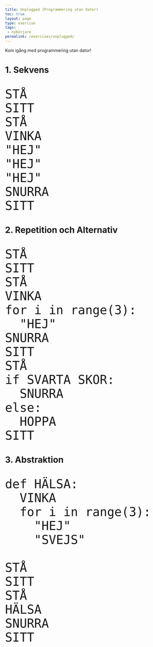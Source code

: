 ```yaml
---
title: Unplugged (Programmering utan dator)
toc: true
layout: page
type: exercise
tags:
 - nybörjare
permalink: /exercises/unplugged/
---
```


Kom igång med programmering utan dator!

# 1. Sekvens

<pre style="font-size:40px">
STÅ
SITT
STÅ
VINKA
"HEJ"
"HEJ"
"HEJ"
SNURRA
SITT
</pre>

# 2. Repetition och Alternativ

<pre style="font-size:40px">
STÅ
SITT
STÅ
VINKA
for i in range(3):
  "HEJ"
SNURRA
SITT
STÅ
if SVARTA SKOR:
  SNURRA
else:
  HOPPA
SITT
</pre>

# 3. Abstraktion

<pre style="font-size:40px">
def HÄLSA:
  VINKA
  for i in range(3):
    "HEJ"
    "SVEJS"

STÅ
SITT
STÅ
HÄLSA
SNURRA
SITT
</pre>
